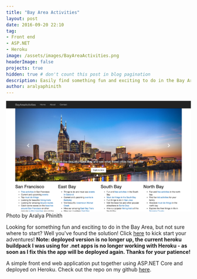 ```yaml
---
title: "Bay Area Activities"
layout: post
date: 2016-09-20 22:10
tag: 
- Front end
- ASP.NET
- Heroku
image: /assets/images/BayAreaActivities.png
headerImage: false
projects: true
hidden: true # don't count this post in blog pagination
description: Easily find something fun and exciting to do in the Bay Area!
author: aralyaphinith
---
```


<div class="bigger-image">
  <a href="https://bayareaactivities989.herokuapp.com/" target="_blank">
    <img class="image" src="../assets/images/BayAreaActivities.png" alt="BayAreaActivities">
  </a>
  <figcaption class="caption">Photo by Aralya Phinith</figcaption>
</div>

Looking for something fun and exciting to do in the Bay Area, but not sure where to start? Well you've found the solution! Click <a href="https://bayareaactivities989.herokuapp.com/" target="_blank">here</a> to kick start your adventures! **Note: deployed version is no longer up, the current heroku buildpack I was using for .net apps is no longer working with Heroku - as soon as I fix this the app will be deployed again. Thanks for your patience!**

A simple front end web application put together using ASP.NET Core and deployed on Heroku. Check out the repo on my github <a href="https://github.com/Aphinith/BayAreaActivities" target="_blank">here</a>.

